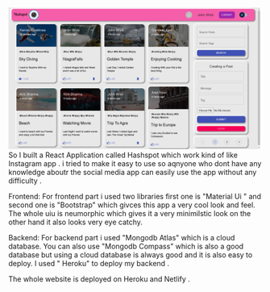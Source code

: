 <img src="src/images/liked_post.png" width="500">
So I built  a React Application called Hashspot which work kind of like Instagram app . i tried to make it easy to use so aqnyone who dont have any knowledge aboutr the social media app can easily use the app without any difficulty .
 
Frontend: For frontend part i used two libraries first one is "Material Ui " and second one is "Bootstrap" which givces this app a very cool look and feel. The whole uiu is neumorphic which gives it a very minimilstic look on the other hand it also looks very eye catchy.

Backend: For backend part i used "Mongodb Atlas" which is a cloud database. You can also use "Mongodb Compass" which is also a good database but using a cloud database is always good and it is also easy to deploy. I used " Heroku" to deploy my backend .

The whole website is deployed on Heroku and Netlify .